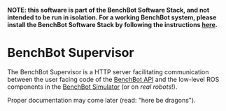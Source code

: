 **NOTE: this software is part of the BenchBot Software Stack, and not intended to be run in isolation. For a working BenchBot system, please install the BenchBot Software Stack by following the instructions [here](https://github.com/RoboticVisionOrg/benchbot).**

# BenchBot Supervisor

The BenchBot Supervisor is a HTTP server facilitating communication between the user facing code of the [BenchBot API](https://github.com/RoboticVisionOrg/benchbot_api) and the low-level ROS components in the [BenchBot Simulator](https://github.com/RoboticVisionOrg/benchbot_simulator) (or on *real robots*!).

Proper documentation may come later (read: "here be dragons"). 
